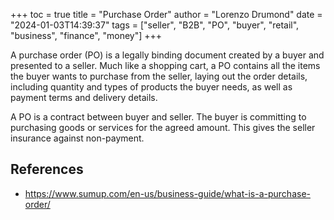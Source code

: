 +++
toc = true
title = "Purchase Order"
author = "Lorenzo Drumond"
date = "2024-01-03T14:39:37"
tags = ["seller",  "B2B",  "PO",  "buyer",  "retail",  "business",  "finance",  "money"]
+++


A purchase order (PO) is a legally binding document created by a buyer and
presented to a seller. Much like a shopping cart, a PO contains all the items
the buyer wants to purchase from the seller, laying out the order details,
including quantity and types of products the buyer needs, as well as payment
terms and delivery details.

A PO is a contract between buyer and seller. The buyer is committing to
purchasing goods or services for the agreed amount. This gives the seller
insurance against non-payment.

## References
- https://www.sumup.com/en-us/business-guide/what-is-a-purchase-order/
